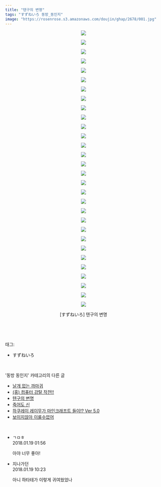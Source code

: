 ```yaml
---
title: "텐구의 변명"
tags: "すずねいろ 동방_동인지"
image: "https://rosenrose.s3.amazonaws.com/doujin/ghap/2678/001.jpg"
---
```

<div class="article">
<p style="text-align: center; clear: none; float: none;"><img src="{{ site.imgserver1 }}/ghap/2678/001.jpg"/></p>
<p style="text-align: center; clear: none; float: none;"><img src="{{ site.imgserver1 }}/ghap/2678/002.jpg"/></p>
<p style="text-align: center; clear: none; float: none;"><img src="{{ site.imgserver1 }}/ghap/2678/003.jpg"/></p>
<p style="text-align: center; clear: none; float: none;"><img src="{{ site.imgserver1 }}/ghap/2678/004.jpg"/></p>
<p style="text-align: center; clear: none; float: none;"><img src="{{ site.imgserver1 }}/ghap/2678/005.jpg"/></p>
<p style="text-align: center; clear: none; float: none;"><img src="{{ site.imgserver1 }}/ghap/2678/006.jpg"/></p>
<p style="text-align: center; clear: none; float: none;"><img src="{{ site.imgserver1 }}/ghap/2678/007.jpg"/></p>
<p style="text-align: center; clear: none; float: none;"><img src="{{ site.imgserver1 }}/ghap/2678/008.jpg"/></p>
<p style="text-align: center; clear: none; float: none;"><img src="{{ site.imgserver1 }}/ghap/2678/009.jpg"/></p>
<p style="text-align: center; clear: none; float: none;"><img src="{{ site.imgserver1 }}/ghap/2678/010.jpg"/></p>
<p style="text-align: center; clear: none; float: none;"><img src="{{ site.imgserver1 }}/ghap/2678/011.jpg"/></p>
<p style="text-align: center; clear: none; float: none;"><img src="{{ site.imgserver1 }}/ghap/2678/012.jpg"/></p>
<p style="text-align: center; clear: none; float: none;"><img src="{{ site.imgserver1 }}/ghap/2678/013.jpg"/></p>
<p style="text-align: center; clear: none; float: none;"><img src="{{ site.imgserver1 }}/ghap/2678/014.jpg"/></p>
<p style="text-align: center; clear: none; float: none;"><img src="{{ site.imgserver1 }}/ghap/2678/015.jpg"/></p>
<p style="text-align: center; clear: none; float: none;"><img src="{{ site.imgserver1 }}/ghap/2678/016.jpg"/></p>
<p style="text-align: center; clear: none; float: none;"><img src="{{ site.imgserver1 }}/ghap/2678/017.jpg"/></p>
<p style="text-align: center; clear: none; float: none;"><img src="{{ site.imgserver1 }}/ghap/2678/018.jpg"/></p>
<p style="text-align: center; clear: none; float: none;"><img src="{{ site.imgserver1 }}/ghap/2678/019.jpg"/></p>
<p style="text-align: center; clear: none; float: none;"><img src="{{ site.imgserver1 }}/ghap/2678/020.jpg"/></p>
<p style="text-align: center; clear: none; float: none;"><img src="{{ site.imgserver1 }}/ghap/2678/021.jpg"/></p>
<p style="text-align: center; clear: none; float: none;"><img src="{{ site.imgserver1 }}/ghap/2678/022.jpg"/></p>
<p style="text-align: center; clear: none; float: none;"><img src="{{ site.imgserver1 }}/ghap/2678/023.jpg"/></p>
<p style="text-align: center; clear: none; float: none;"><img src="{{ site.imgserver1 }}/ghap/2678/024.jpg"/></p>
<p style="text-align: center; clear: none; float: none;"><img src="{{ site.imgserver1 }}/ghap/2678/025.jpg"/></p>
<p style="text-align: center; clear: none; float: none;"><img src="{{ site.imgserver1 }}/ghap/2678/026.jpg"/></p>
<p style="text-align: center; clear: none; float: none;"><img src="{{ site.imgserver1 }}/ghap/2678/027.jpg"/></p>
<p style="text-align: center; clear: none; float: none;"><img src="{{ site.imgserver1 }}/ghap/2678/028.jpg"/></p>
<p style="text-align: center; clear: none; float: none;"><img src="{{ site.imgserver1 }}/ghap/2678/029.jpg"/></p>
<p style="text-align: center; clear: none; float: none;"><img src="{{ site.imgserver1 }}/ghap/2678/030.jpg"/></p>
<p style="text-align: center; clear: none; float: none;">[すずねいろ] 텐구의 변명</p>
<p><br/></p>
</div><br/>
<div class="tagTrail">
<p>태그: </p>
<ul>
<li>すずねいろ</li>
</ul>
</div><br/>
<div class="another">
<p>'동방 동인지' 카테고리의 다른 글</p>
<ul>
<li><a href="/ghap_2680">날개 없는 까마귀</a></li>
<li><a href="/ghap_2679">(홍) 컴퓨터 강탈 작전!!</a></li>
<li><a href="/ghap_2678">텐구의 변명</a></li>
<li><a href="/ghap_2677">죽어도 신</a></li>
<li><a href="/ghap_2676">하쿠레이 레이무가 마인크래프트 들이!? Ver 5.0</a></li>
<li><a href="/ghap_2675">보이지않아 이룰수없어</a></li>
</ul>
</div><br/>
<div class="cb_module cb_fluid">
<div class="cb_wrt cb_profile">
<div class="comment">
<ul>
<li class="cb_thumb_off" id="comment15177541">
<div class="cb_comment_area">
<div class="cb_info_area">
<div class="cb_section">
<span class="cb_nick_name">ㄱㅁㅎ</span>
</div>
<div class="cb_section">
<span class="cb_date">2018.01.19 01:56 </span>
</div>
</div>
<div class="cb_dsc_comment">
<p class="cb_dsc">
											아야 너무 좋아!
										</p>
</div>
</div></li>
<li class="cb_thumb_off" id="comment15177824">
<div class="cb_comment_area">
<div class="cb_info_area">
<div class="cb_section">
<span class="cb_nick_name">지나가던</span>
</div>
<div class="cb_section">
<span class="cb_date">2018.01.19 10:23 </span>
</div>
</div>
<div class="cb_dsc_comment">
<p class="cb_dsc">
											아니 하타테가 이렇게 귀여웠었나
										</p>
</div>
</div></li>
</ul>
</div>
</div><!-- commentList close -->
</div><br/>

